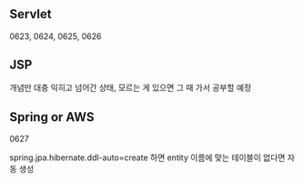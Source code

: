 # 
**Servlet**  
-----------------------------  
0623, 0624, 0625, 0626
  


**JSP**  
-----------------------------
개념만 대충 익히고 넘어간 상태, 모르는 게 있으면 그 때 가서 공부할 예정   
   
      
**Spring or AWS**  
-----------------------------
0627
   
      
      
spring.jpa.hibernate.ddl-auto=create 하면 entity 이름에 맞는 테이블이 없다면 자동 생성
